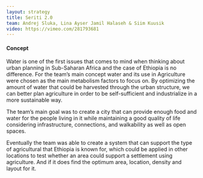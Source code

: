 ```yaml
---
layout: strategy
title: Seriti 2.0
team: Andrej Sluka, Lina Ayser Jamil Halaseh & Siim Kuusik
video: https://vimeo.com/281793681
---
```


#### Concept

Water is one of the first issues that comes to mind when thinking about urban planning in Sub-Saharan Africa and the case of Ethiopia is no difference. For the team’s main concept water and its use in Agriculture were chosen as the main metabolism factors to focus on. By optimizing the amount of water that could be harvested through the urban structure, we can better plan agriculture in order to be self-sufficient and industrialize in a more sustainable way.

The team’s main goal was to create a city that can provide enough food and water for the people living in it while maintaining a good quality of life considering infrastructure, connections, and walkability as well as open spaces.

Eventually the team was able to create a system that can support the type of agricultural that Ethiopia is known for, which could be applied in other locations to test whether an area could support a settlement using  agriculture. And if it does find the optimum area, location, density and layout for it.